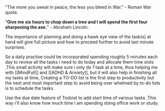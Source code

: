 "The more you sweat in peace, the less you bleed in War." 
		- Roman War quote.

“**Give me six hours to chop down a tree and I will spend the first four sharpening the axe.**” - Abraham Lincoln.


The importance of planning and doing a hawk eye view of the task(s) at hand will give full picture and how to proceed further to avoid last minute surprises.


So a daily practise could be incorporated spending roughly 5 minutes each day to review all the tasks i need to do today and allocate them time slots .This small activity will make sure i only do 1 task at a time, thus helping me with [[MindFull]] and [[ADHD & Anxiety]], but it will also help in finishing all my tasks at time, Creating a  TO-DO list is the first step to productivity but the next and most important step to avoid being over whelmed by to-do lists is to schedule the tasks.

Use the due date feature of Todoist to add start time of various tasks .This way i'll also know how much time i am spending doing office work or study.
